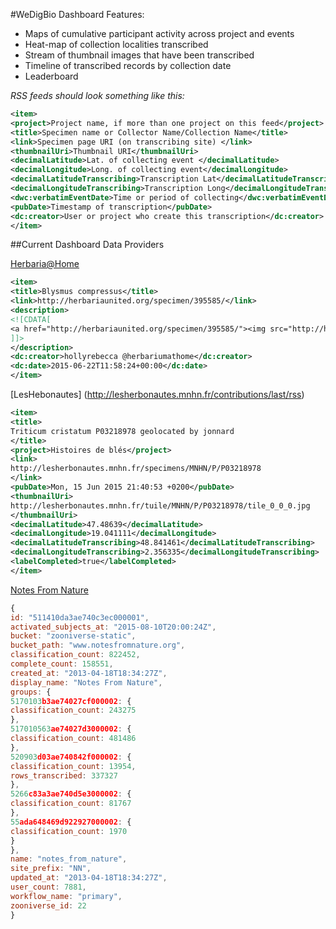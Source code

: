 #WeDigBio Dashboard Features:

* Maps of cumulative participant activity across project and events
* Heat-map of collection localities transcribed
* Stream of thumbnail images that have been transcribed 
* Timeline of transcribed records by collection date
* Leaderboard



_RSS feeds should look something like this:_

```xml
<item>
<project>Project name, if more than one project on this feed</project> 
<title>Specimen name or Collector Name/Collection Name</title>
<link>Specimen page URI (on transcribing site) </link>
<thumbnailUri>Thumbnail URI</thumbnailUri> 
<decimalLatitude>Lat. of collecting event </decimalLatitude>
<decimalLongitude>Long. of collecting event</decimalLongitude> 
<decimalLatitudeTranscribing>Transcription Lat</decimalLatitudeTranscribing>
<decimalLongitudeTranscribing>Transcription Long</decimalLongitudeTranscribing>
<dwc:verbatimEventDate>Time or period of collecting</dwc:verbatimEventDate> 
<pubDate>Timestamp of transcription</pubDate>
<dc:creator>User or project who create this transcription</dc:creator>
</item>
```

##Current Dashboard Data Providers

[Herbaria@Home](http://beta.herbariaunited.org/recentthumbnail.rss.php)
```xml
<item>
<title>Blysmus compressus</title>
<link>http://herbariaunited.org/specimen/395585/</link>
<description>
<![CDATA[
<a href="http://herbariaunited.org/specimen/395585/"><img src="http://herbariaunited.org/sheets/SLBI/imgcache/4/45874/thumb_45874.jpg" ></a>
]]>
</description>
<dc:creator>hollyrebecca @herbariumathome</dc:creator>
<dc:date>2015-06-22T11:58:24+00:00</dc:date>
</item>
```

[LesHebonautes] (http://lesherbonautes.mnhn.fr/contributions/last/rss)

```xml
<item>
<title>
Triticum cristatum P03218978 geolocated by jonnard
</title>
<project>Histoires de blés</project>
<link>
http://lesherbonautes.mnhn.fr/specimens/MNHN/P/P03218978
</link>
<pubDate>Mon, 15 Jun 2015 21:40:53 +0200</pubDate>
<thumbnailUri>
http://lesherbonautes.mnhn.fr/tuile/MNHN/P/P03218978/tile_0_0_0.jpg
</thumbnailUri>
<decimalLatitude>47.48639</decimalLatitude>
<decimalLongitude>19.041111</decimalLongitude>
<decimalLatitudeTranscribing>48.841461</decimalLatitudeTranscribing>
<decimalLongitudeTranscribing>2.356335</decimalLongitudeTranscribing>
<labelCompleted>true</labelCompleted>
</item>
```

[Notes From Nature](https://api.zooniverse.org/projects/notes_from_nature)

```javascript
{
id: "511410da3ae740c3ec000001",
activated_subjects_at: "2015-08-10T20:00:24Z",
bucket: "zooniverse-static",
bucket_path: "www.notesfromnature.org",
classification_count: 822452,
complete_count: 158551,
created_at: "2013-04-18T18:34:27Z",
display_name: "Notes From Nature",
groups: {
5170103b3ae74027cf000002: {
classification_count: 243275
},
517010563ae74027d3000002: {
classification_count: 481486
},
520903d03ae740842f000002: {
classification_count: 13954,
rows_transcribed: 337327
},
5266c83a3ae740d5e3000002: {
classification_count: 81767
},
55ada648469d922927000002: {
classification_count: 1970
}
},
name: "notes_from_nature",
site_prefix: "NN",
updated_at: "2013-04-18T18:34:27Z",
user_count: 7881,
workflow_name: "primary",
zooniverse_id: 22
}
```

